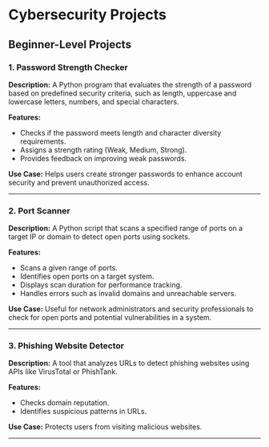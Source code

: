 # Cybersecurity Projects

## Beginner-Level Projects

### 1. Password Strength Checker  
**Description:** A Python program that evaluates the strength of a password based on predefined security criteria, such as length, uppercase and lowercase letters, numbers, and special characters.  

**Features:**  
- Checks if the password meets length and character diversity requirements.  
- Assigns a strength rating (Weak, Medium, Strong).  
- Provides feedback on improving weak passwords.  

**Use Case:** Helps users create stronger passwords to enhance account security and prevent unauthorized access.

---
### 2. Port Scanner  
**Description:** A Python script that scans a specified range of ports on a target IP or domain to detect open ports using sockets.  

**Features:**  
- Scans a given range of ports.  
- Identifies open ports on a target system.  
- Displays scan duration for performance tracking.  
- Handles errors such as invalid domains and unreachable servers.  

**Use Case:** Useful for network administrators and security professionals to check for open ports and potential vulnerabilities in a system. 

---
### 3. Phishing Website Detector
**Description:** A tool that analyzes URLs to detect phishing websites using APIs like VirusTotal or PhishTank.

**Features:**
- Checks domain reputation.
- Identifies suspicious patterns in URLs.

**Use Case:** Protects users from visiting malicious websites.

---
